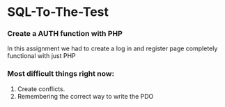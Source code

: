 # SQL-To-The-Test

### Create a AUTH function with PHP
In this assignment we had to create a log in and register page completely functional with just PHP

### Most difficult things right now:

1. Create conflicts.
2. Remembering the correct way to write the PDO
